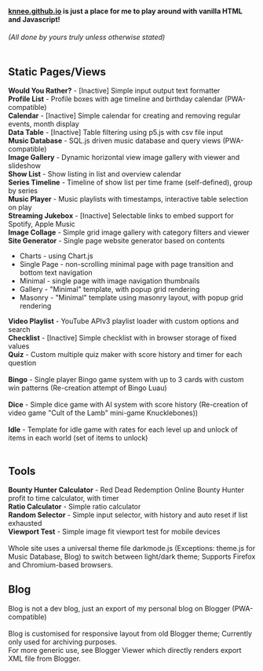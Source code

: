 #### [knneo.github.io](https://knneo.github.io) is just a place for me to play around with vanilla HTML and Javascript!<br/>
###### (All done by yours truly unless otherwise stated)<br/><br/>

Static Pages/Views
---
**Would You Rather?** - [Inactive] Simple input output text formatter<br/>
**Profile List** - Profile boxes with age timeline and birthday calendar (PWA-compatible)<br/>
**Calendar** - [Inactive] Simple calendar for creating and removing regular events, month display<br/>
**Data Table** - [Inactive] Table filtering using p5.js with csv file input<br/>
**Music Database** - SQL.js driven music database and query views (PWA-compatible)<br/>
**Image Gallery** - Dynamic horizontal view image gallery with viewer and slideshow<br/>
**Show List** - Show listing in list and overview calendar<br/>
**Series Timeline** - Timeline of show list per time frame (self-defined), group by series<br/>
**Music Player** - Music playlists with timestamps, interactive table selection on play<br/>
**Streaming Jukebox** - [Inactive] Selectable links to embed support for Spotify, Apple Music<br/>
**Image Collage** - Simple grid image gallery with category filters and viewer<br/>
**Site Generator** - Single page website generator based on contents<br/>
<!-- start -->
* Charts - using Chart.js<br/>
* Single Page - non-scrolling minimal page with page transition and bottom text navigation<br/>
* Minimal - single page with image navigation thumbnails<br/>
* Gallery - "Minimal" template, with popup grid rendering<br/>
* Masonry - "Minimal" template using masonry layout, with popup grid rendering<br/>
<!-- end -->
**Video Playlist** - YouTube APIv3 playlist loader with custom options and search<br/>
**Checklist** - [Inactive] Simple checklist with in browser storage of fixed values<br/>
**Quiz** - Custom multiple quiz maker with score history and timer for each question<br/><br/>
**Bingo** - Single player Bingo game system with up to 3 cards with custom win patterns (Re-creation attempt of Bingo Luau)<br/><br/>
**Dice** - Simple dice game with AI system with score history (Re-creation of video game "Cult of the Lamb" mini-game Knucklebones))<br/><br/>
**Idle** - Template for idle game with rates for each level up and unlock of items in each world (set of items to unlock)<br/><br/>

Tools
---
**Bounty Hunter Calculator** - Red Dead Redemption Online Bounty Hunter profit to time calculator, with timer<br/>
**Ratio Calculator** - Simple ratio calculator<br/>
**Random Selector** - Simple input selector, with history and auto reset if list exhausted<br/>
**Viewport Test** - Simple image fit viewport test for mobile devices<br/><br/>
Whole site uses a universal theme file darkmode.js (Exceptions: theme.js for Music Database, Blog) to switch between light/dark theme; Supports Firefox and Chromium-based browsers.<br/>

Blog
---
Blog is not a dev blog, just an export of my personal blog on Blogger (PWA-compatible)<br/>
<br/>
Blog is customised for responsive layout from old Blogger theme; Currently only used for archiving purposes.<br/>
For more generic use, see Blogger Viewer which directly renders export XML file from Blogger.
